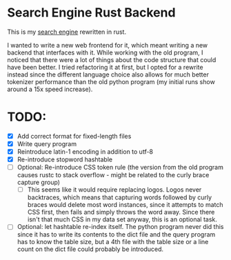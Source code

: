 # Search Engine Rust Backend

This is my [search engine](https://github.com/bjroden/search-engine) rewritten in rust.

I wanted to write a new web frontend for it, which meant writing a new backend that interfaces with it. While working
with the old program, I noticed that there were a lot of things about the code structure that could have been better.
I tried refactoring it at first, but I opted for a rewrite instead since the different language choice also allows for much
better tokenizer performance than the old python program (my initial runs show around a 15x speed increase).

# TODO:

- [X] Add correct format for fixed-length files
- [X] Write query program
- [X] Reintroduce latin-1 encoding in addition to utf-8
- [X] Re-introduce stopword hashtable
- [ ] Optional: Re-introduce CSS token rule (the version from the old program causes rustc to stack overflow - might be related to the curly brace capture group)
    - [ ] This seems like it would require replacing logos. Logos never backtraces, which means that capturing words followed by curly braces would delete most
          word instances, since it attempts to match CSS first, then fails and simply throws the word away. Since there isn't that much CSS in my data set anyway,
          this is an optional task.
- [ ] Optional: let hashtable re-index itself. The python program never did this since it has to write its contents to the dict file and the query program
      has to know the table size, but a 4th file with the table size or a line count on the dict file could probably be introduced.
